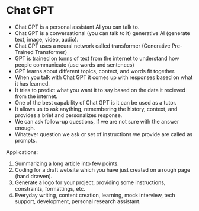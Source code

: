 # Chat GPT

- Chat GPT is a personal assistant AI you can talk to.
- Chat GPT is a conversational (you can talk to it) generative AI (generate text, image, video, audio).
- Chat GPT uses a neural network called transformer (Generative Pre-Trained Transformer)
- GPT is trained on tonns of text from the internet to understand how people communicate (use words and sentences)
- GPT learns about different topics, context, and words fit together.
- When you talk with Chat GPT it comes up with responses based on what it has learned.
- It tries to predict what you want it to say based on the data it recieved from the internet.
- One of the best capability of Chat GPT is it can be used as a tutor.
- It allows us to ask anything, remembering the history, context, and provides a brief and personalizes response.
- We can ask follow-up questions, if we are not sure with the answer enough.
- Whatever question we ask or set of instructions we provide are called as prompts.

Applications:
1. Summarizing a long article into few points.
2. Coding for a draft website which you have just created on a rough page (hand drawen).
3. Generate a logo for your project, providing some instructions, constraints, formattings, etc.
4. Everyday writing, content creation, learning, mock interview, tech support, development, personal research assistant.
